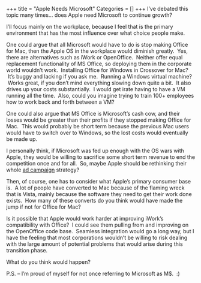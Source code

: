 +++
title = "Apple Needs Microsoft"
Categories = []
+++
I&#8217;ve debated this topic many times&#8230; does Apple need Microsoft to continue growth?

I&#8217;ll focus mainly on the workplace, because I feel that is the primary environment that has the most influence over what choice people make.

One could argue that all Microsoft would have to do is stop making Office for Mac, then the Apple OS in the workplace would diminish greatly.  Yes, there are alternatives such as iWork or OpenOffice.  Neither offer equal replacement functionality of MS Office, so deploying them in the corporate world wouldn&#8217;t work.  Installing Office for Windows in Crossover for Mac?  It&#8217;s buggy and lacking if you ask me.  Running a Windows virtual machine?  Works great, if you don&#8217;t mind everything slowing down quite a bit.  It also drives up your costs substantially.  I would get irate having to have a VM running all the time.  Also, could you imagine trying to train 100+ employees how to work back and forth between a VM?

One could also argue that MS Office is Microsoft&#8217;s cash cow, and their losses would be greater than their profits if they stopped making Office for Mac.  This would probably be short term because the previous Mac users would have to switch over to Windows, so the lost costs would eventually be made up.

I personally think, if Microsoft was fed up enough with the OS wars with Apple, they would be willing to sacrifice some short term revenue to end the competition once and for all.  So, maybe Apple should be rethinking their whole <a href="http://www.apple.com/getamac/ads/" target="_blank">ad campaign</a> strategy?

Then, of course, one has to consider what Apple&#8217;s primary consumer base is.  A lot of people have converted to Mac because of the flaming wreck that is Vista, mainly because the software they need to get their work done exists.  How many of these converts do you think would have made the jump if not for Office for Mac?

Is it possible that Apple would work harder at improving iWork&#8217;s compatibility with Office?  I could see them pulling from and improving on the OpenOffice code base.  Seamless integration would go a long way, but I have the feeling that most corporations wouldn&#8217;t be willing to risk dealing with the large amount of potential problems that would arise during this transition phase.

What do you think would happen?

P.S. &#8211; I&#8217;m proud of myself for not once referring to Microsoft as M$.  :)
